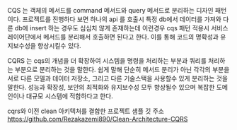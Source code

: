CQS 는 객체의 메서드를 command 메서드와 query 메서드로 분리하는 디자인 패턴이다.
프로젝트를 진행하다 보면 하나의 api 를 호출시 특정 db에서 데이터를 가져와 다른 db에 insert 하는 경우도 심심치 않게 존재하는데 이런경우 cqs 패턴 적용시 서비스 레이어단에서 메서드를 분리해서 호출하면 된다고 한다.
이를 통해 코드의 명확성과 유지보수성을 향상시킬수 있다.

CQRS 는 cqs의 개념을 더 확장하여 시스템을 명령을 처리하는 부분과 쿼리를 처리하는 부분으로 분리하는 것을 말한다. 쉽게 말해 단순히 메서드 분리가 아닌 각각의 부분을 서로 다른 모델과 데이터 저장소, 그리고 다른 기술스택을 사용할수 있게 분리하는 것을 말한다.
성능과 확장성, 보안의 최적화와 유지보수성 모두 향상될수 있으며 복잡한 도메인이나 대규모 시스템에 적합하다고 한다.

cqrs와 이전 clean 아키텍처를 결합한 프로젝트 샘플 깃 주소 https://github.com/Rezakazemi890/Clean-Architecture-CQRS
